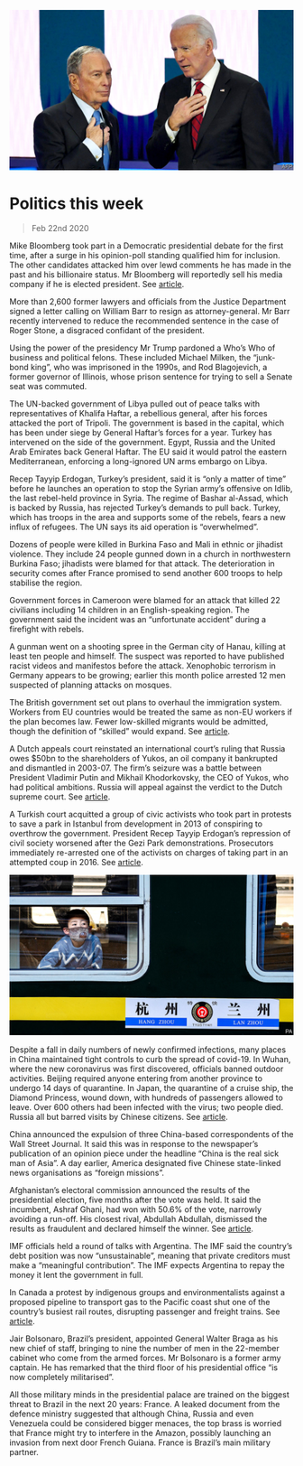 ![](./images/20200222_WWP002.jpg)

# Politics this week

> Feb 22nd 2020

Mike Bloomberg took part in a Democratic presidential debate for the first time, after a surge in his opinion-poll standing qualified him for inclusion. The other candidates attacked him over lewd comments he has made in the past and his billionaire status. Mr Bloomberg will reportedly sell his media company if he is elected president. See [article](https://www.economist.com//united-states/2020/02/22/michael-bloomberg-gives-an-unconvincing-performance-in-nevadas-democratic-debate).

More than 2,600 former lawyers and officials from the Justice Department signed a letter calling on William Barr to resign as attorney-general. Mr Barr recently intervened to reduce the recommended sentence in the case of Roger Stone, a disgraced confidant of the president.

Using the power of the presidency Mr Trump pardoned a Who’s Who of business and political felons. These included Michael Milken, the “junk-bond king”, who was imprisoned in the 1990s, and Rod Blagojevich, a former governor of Illinois, whose prison sentence for trying to sell a Senate seat was commuted.

The UN-backed government of Libya pulled out of peace talks with representatives of Khalifa Haftar, a rebellious general, after his forces attacked the port of Tripoli. The government is based in the capital, which has been under siege by General Haftar’s forces for a year. Turkey has intervened on the side of the government. Egypt, Russia and the United Arab Emirates back General Haftar. The EU said it would patrol the eastern Mediterranean, enforcing a long-ignored UN arms embargo on Libya.

Recep Tayyip Erdogan, Turkey’s president, said it is “only a matter of time” before he launches an operation to stop the Syrian army’s offensive on Idlib, the last rebel-held province in Syria. The regime of Bashar al-Assad, which is backed by Russia, has rejected Turkey’s demands to pull back. Turkey, which has troops in the area and supports some of the rebels, fears a new influx of refugees. The UN says its aid operation is “overwhelmed”.

Dozens of people were killed in Burkina Faso and Mali in ethnic or jihadist violence. They include 24 people gunned down in a church in northwestern Burkina Faso; jihadists were blamed for that attack. The deterioration in security comes after France promised to send another 600 troops to help stabilise the region.

Government forces in Cameroon were blamed for an attack that killed 22 civilians including 14 children in an English-speaking region. The government said the incident was an “unfortunate accident” during a firefight with rebels.

A gunman went on a shooting spree in the German city of Hanau, killing at least ten people and himself. The suspect was reported to have published racist videos and manifestos before the attack. Xenophobic terrorism in Germany appears to be growing; earlier this month police arrested 12 men suspected of planning attacks on mosques.

The British government set out plans to overhaul the immigration system. Workers from EU countries would be treated the same as non-EU workers if the plan becomes law. Fewer low-skilled migrants would be admitted, though the definition of “skilled” would expand. See [article](https://www.economist.com//britain/2020/02/20/britains-post-brexit-immigration-rules-worry-business).

A Dutch appeals court reinstated an international court’s ruling that Russia owes $50bn to the shareholders of Yukos, an oil company it bankrupted and dismantled in 2003-07. The firm’s seizure was a battle between President Vladimir Putin and Mikhail Khodorkovsky, the CEO of Yukos, who had political ambitions. Russia will appeal against the verdict to the Dutch supreme court. See [article](https://www.economist.com//europe/2020/02/20/the-50bn-yukos-judgment-against-russia-turns-on-a-single-word).

A Turkish court acquitted a group of civic activists who took part in protests to save a park in Istanbul from development in 2013 of conspiring to overthrow the government. President Recep Tayyip Erdogan’s repression of civil society worsened after the Gezi Park demonstrations. Prosecutors immediately re-arrested one of the activists on charges of taking part in an attempted coup in 2016. See [article](https://www.economist.com//europe/2020/02/20/turkey-acquits-the-gezi-park-protesters-then-rearrests-one).

![](./images/20200222_WWP001.jpg)

Despite a fall in daily numbers of newly confirmed infections, many places in China maintained tight controls to curb the spread of covid-19. In Wuhan, where the new coronavirus was first discovered, officials banned outdoor activities. Beijing required anyone entering from another province to undergo 14 days of quarantine. In Japan, the quarantine of a cruise ship, the Diamond Princess, wound down, with hundreds of passengers allowed to leave. Over 600 others had been infected with the virus; two people died. Russia all but barred visits by Chinese citizens. See [article](https://www.economist.com//china/2020/02/22/in-china-newly-confirmed-cases-of-coronavirus-infection-are-falling).

China announced the expulsion of three China-based correspondents of the Wall Street Journal. It said this was in response to the newspaper’s publication of an opinion piece under the headline “China is the real sick man of Asia”. A day earlier, America designated five Chinese state-linked news organisations as “foreign missions”.

Afghanistan’s electoral commission announced the results of the presidential election, five months after the vote was held. It said the incumbent, Ashraf Ghani, had won with 50.6% of the vote, narrowly avoiding a run-off. His closest rival, Abdullah Abdullah, dismissed the results as fraudulent and declared himself the winner. See [article](https://www.economist.com//asia/2020/02/20/afghanistans-disputed-presidential-election-comes-at-a-tricky-time).

IMF officials held a round of talks with Argentina. The IMF said the country’s debt position was now “unsustainable”, meaning that private creditors must make a “meaningful contribution”. The IMF expects Argentina to repay the money it lent the government in full.

In Canada a protest by indigenous groups and environmentalists against a proposed pipeline to transport gas to the Pacific coast shut one of the country’s busiest rail routes, disrupting passenger and freight trains. See [article](https://www.economist.com//the-americas/2020/02/20/a-pipeline-through-historically-native-land-has-sparked-protests-in-canada).

Jair Bolsonaro, Brazil’s president, appointed General Walter Braga as his new chief of staff, bringing to nine the number of men in the 22-member cabinet who come from the armed forces. Mr Bolsonaro is a former army captain. He has remarked that the third floor of his presidential office “is now completely militarised”.

All those military minds in the presidential palace are trained on the biggest threat to Brazil in the next 20 years: France. A leaked document from the defence ministry suggested that although China, Russia and even Venezuela could be considered bigger menaces, the top brass is worried that France might try to interfere in the Amazon, possibly launching an invasion from next door French Guiana. France is Brazil’s main military partner.